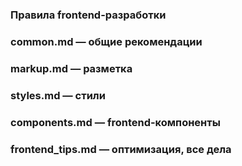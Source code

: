 ### Правила frontend-разработки

### common.md — общие рекомендации

### markup.md — разметка

### styles.md — стили

### components.md — frontend-компоненты

### frontend_tips.md — оптимизация, все дела
